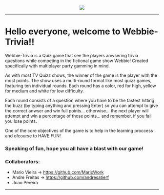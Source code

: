 <p align="center">
  <img src="https://user-images.githubusercontent.com/47696178/139610245-739f1934-e8a5-4018-be17-2b82b39b2979.png" />
</p>

---


  # Hello everyone, welcome to Webbie-Trivia!!

  Webbie-Trivia is a Quiz game that see the players anwsering trivia questions while competing in the fictional game show Webbie!
Created specifically with multiplayer party gamming in mind.

  As with most TV Quizz shows, the winner of the game is the player with the most points. The show uses a multi-round format like most quizz games,
featuring ten individual rounds. Each round has a color, red for high, yellow for medium and white for low difficulty.

  Each round consists of a question where you have to be the fastest hitting the buzz (by typing anything and pressing Enter) so you can attempt
to give the correct anwser and win full points... otherwise... the next player will attempt and win a percentage of those points... and remember,
if you fail you lose points.

  One of the core objectives of the game is to help in the learning proccess and ofcourse to HAVE FUN! 
  
  ### **Speaking of fun, hope you all have a blast with our game!**
  
  ### Collaborators: 
  + Mario Vieira -> https://github.com/MarioWork
  + Andre Freitas -> https://github.com/andresatierf
  + Joao Pereira
---
